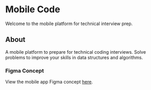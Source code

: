 # Mobile Code
Welcome to the mobile platform for technical interview prep.

## About
A mobile platform to prepare for technical coding interviews. Solve problems to improve your skills in data structures and algorithms.

### Figma Concept
View the mobile app Figma concept [here](https://www.figma.com/file/6AaWdLcQ70WsVmVRwvO1zS/Mobile-Leetcode?node-id=0%3A1).
